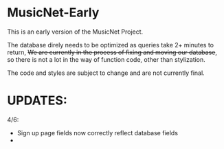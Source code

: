 MusicNet-Early
==============
This is an early version of the MusicNet Project. 

The database direly needs to be optimized as queries take 2+ minutes to return, ~~We are currently in the process of fixing and moving our database~~, so there is not a lot in the way of function code,
other than stylization. 


The code and styles are subject to change and are not currently final.

<h1>UPDATES:</h1>
4/6: 
<ul>
<li>Sign up page fields now correctly reflect database fields</li>
<li></li>
</ul>

